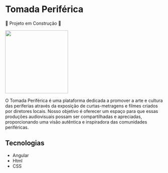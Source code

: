 # Tomada Periférica

🚧 Projeto em Construção 🚧

<div>
  <img src = https://github.com/GabrielRP17/Tomada_Periferica/assets/89157653/ec7db907-43f2-467d-a7df-c636839da3b2 width = "200px" />
<div/>
  
O Tomada Periférica é uma plataforma dedicada a promover a arte e cultura das periferias através da exposição de curtas-metragens e filmes criados por diretores locais. Nosso objetivo é oferecer um espaço para que essas produções audiovisuais possam ser compartilhadas e apreciadas, proporcionando uma visão autêntica e inspiradora das comunidades periféricas. 

## Tecnologias 
- Angular
- Html
- CSS
